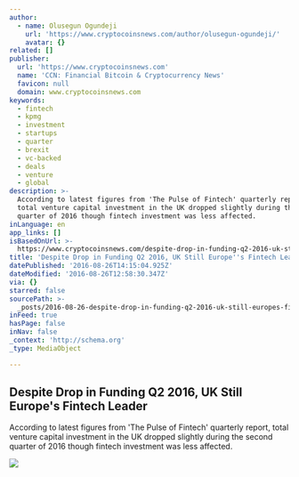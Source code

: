 ```yaml
---
author:
  - name: Olusegun Ogundeji
    url: 'https://www.cryptocoinsnews.com/author/olusegun-ogundeji/'
    avatar: {}
related: []
publisher:
  url: 'https://www.cryptocoinsnews.com'
  name: 'CCN: Financial Bitcoin & Cryptocurrency News'
  favicon: null
  domain: www.cryptocoinsnews.com
keywords:
  - fintech
  - kpmg
  - investment
  - startups
  - quarter
  - brexit
  - vc-backed
  - deals
  - venture
  - global
description: >-
  According to latest figures from 'The Pulse of Fintech' quarterly report,
  total venture capital investment in the UK dropped slightly during the second
  quarter of 2016 though fintech investment was less affected.
inLanguage: en
app_links: []
isBasedOnUrl: >-
  https://www.cryptocoinsnews.com/despite-drop-in-funding-q2-2016-uk-still-europes-fintech-leader/
title: 'Despite Drop in Funding Q2 2016, UK Still Europe''s Fintech Leader'
datePublished: '2016-08-26T14:15:04.925Z'
dateModified: '2016-08-26T12:58:30.347Z'
via: {}
starred: false
sourcePath: >-
  _posts/2016-08-26-despite-drop-in-funding-q2-2016-uk-still-europes-fintech-l.md
inFeed: true
hasPage: false
inNav: false
_context: 'http://schema.org'
_type: MediaObject

---
```

<article style=""><h1>Despite Drop in Funding Q2 2016, UK Still Europe's Fintech Leader</h1><p>According to latest figures from 'The Pulse of Fintech' quarterly report, total venture capital investment in the UK dropped slightly during the second quarter of 2016 though fintech investment was less affected.</p><img src="https://www.cryptocoinsnews.com/wp-content/uploads/2014/11/uk-bitcoin.jpg" /></article>